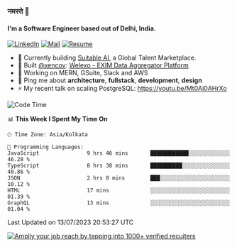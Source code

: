 ### नमस्ते 🙏

#### I'm a Software Engineer based out of Delhi, India.

[![LinkedIn](https://img.shields.io/badge/linkedin-%230077B5.svg)](https://linkedin.com/in/sambhav2612)
[![Mail](https://img.shields.io/badge/gmail-D14836)](mailto:sambhavjain2612@gmail.com)
[![Resume](https://img.shields.io/badge/resume-%23#FFFF00.svg)](https://mega.nz/file/IjA3yaoB#BFfQg1-aKva0piAd_wWs8Hf5dlnYRQ2ZkwtYwNMzBhA)

- 🏢 Currently building [Suitable AI](https://suitable.ai), a Global Talent Marketplace.
- 💅 Built [@xencov](https://github.com/xencov): [Welexo - EXIM Data Aggregator Platform](https://welexo.com)
- 🌱 Working on MERN, GSuite, Slack and AWS
- 💬 Ping me about **architecture**, **fullstack**, **development**, **design**
- ⚡️ My recent talk on scaling PostgreSQL: https://youtu.be/Mt0Aj0AHrXo

<!--START_SECTION:waka-->
![Code Time](http://img.shields.io/badge/Code%20Time-3%2C542%20hrs%2050%20mins-blue)

📊 **This Week I Spent My Time On** 

```text
🕑︎ Time Zone: Asia/Kolkata

💬 Programming Languages: 
JavaScript               9 hrs 46 mins       ████████████░░░░░░░░░░░░░   46.28 % 
TypeScript               8 hrs 38 mins       ██████████░░░░░░░░░░░░░░░   40.86 % 
JSON                     2 hrs 8 mins        ███░░░░░░░░░░░░░░░░░░░░░░   10.12 % 
HTML                     17 mins             ░░░░░░░░░░░░░░░░░░░░░░░░░   01.39 % 
GraphQL                  13 mins             ░░░░░░░░░░░░░░░░░░░░░░░░░   01.04 % 
```


 Last Updated on 13/07/2023 20:53:27 UTC
<!--END_SECTION:waka-->

[![Ampliy your job reach by tapping into 1000+ verified recuiters](https://user-images.githubusercontent.com/19583619/212717528-45b497fd-e886-4452-90fe-93829667bd63.png)](https://suitable.ai)

